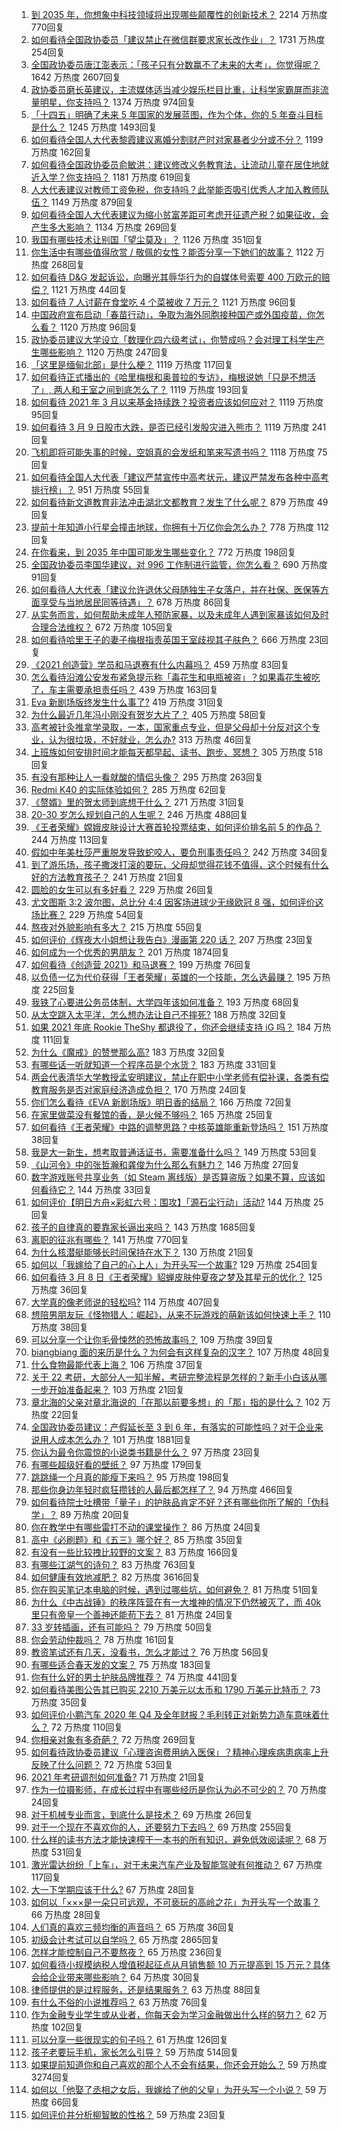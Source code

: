 1. [到 2035 年，你想象中科技领域将出现哪些颠覆性的创新技术？](https://www.zhihu.com/question/447202817) 2214 万热度 770回复
1. [如何看待全国政协委员「建议禁止在微信群要求家长改作业」？](https://www.zhihu.com/question/448203861) 1731 万热度 254回复
1. [全国政协委员唐江澎表示：「孩子只有分数赢不了未来的大考」，你觉得呢？](https://www.zhihu.com/question/448045582) 1642 万热度 2607回复
1. [政协委员磨长英建议，主流媒体适当减少娱乐栏目比重，让科学家霸屏而非流量明星，你支持吗？](https://www.zhihu.com/question/448362942) 1374 万热度 974回复
1. [「十四五」明确了未来 5 年国家的发展蓝图，作为个体，你的 5 年奋斗目标是什么？](https://www.zhihu.com/question/447189057) 1245 万热度 1493回复
1. [如何看待全国人大代表黎霞建议离婚分割财产时对家暴者少分或不分？](https://www.zhihu.com/question/448382475) 1199 万热度 162回复
1. [如何看待全国政协委员俞敏洪：建议修改义务教育法，让流动儿童在居住地就近入学？你支持吗？](https://www.zhihu.com/question/447701877) 1181 万热度 619回复
1. [人大代表建议对教师工资免税，你支持吗？此举能否吸引优秀人才加入教师队伍？](https://www.zhihu.com/question/448361377) 1149 万热度 879回复
1. [如何看待全国人大代表建议为缩小贫富差距可考虑开征遗产税？如果征收，会产生多大影响？](https://www.zhihu.com/question/448298128) 1134 万热度 269回复
1. [我国有哪些技术让别国「望尘莫及」？](https://www.zhihu.com/question/357254941) 1126 万热度 351回复
1. [你生活中有哪些值得欣赏 / 敬佩的女性？能否分享一下她们的故事？](https://www.zhihu.com/question/447555404) 1122 万热度 268回复
1. [如何看待 D&G 发起诉讼，向曝光其辱华行为的自媒体号索要 400 万欧元的赔偿？](https://www.zhihu.com/question/447757624) 1121 万热度 44回复
1. [如何看待 7 人讨薪在食堂吃 4 个菜被收 7 万元？](https://www.zhihu.com/question/448198157) 1121 万热度 96回复
1. [中国政府宣布启动「春苗行动」，争取为海外同胞接种国产或外国疫苗，你怎么看？](https://www.zhihu.com/question/448217663) 1120 万热度 96回复
1. [政协委员建议大学设立「数理化四六级考试」，你赞成吗？会对理工科学生产生哪些影响？](https://www.zhihu.com/question/447929678) 1120 万热度 247回复
1. [「这里是缅甸北部」是什么梗？](https://www.zhihu.com/question/444776635) 1119 万热度 117回复
1. [如何看待正式播出的《哈里梅根和奥普拉的专访》，梅根说她「只是不想活了」, 两人和王室之间到底怎么了？](https://www.zhihu.com/question/448244987) 1119 万热度 193回复
1. [如何看待 2021 年 3 月以来基金持续跌？投资者应该如何应对？](https://www.zhihu.com/question/448362988) 1119 万热度 95回复
1. [如何看待 3 月 9 日股市大跌，是否已经引发股灾进入熊市？](https://www.zhihu.com/question/448363536) 1119 万热度 241回复
1. [飞机即将可能失事的时候，空姐真的会发纸和笔来写遗书吗？](https://www.zhihu.com/question/20485389) 1118 万热度 75回复
1. [如何看待全国人大代表「建议严禁宣传中高考状元，建议严禁发布各种中高考排行榜」？](https://www.zhihu.com/question/448195929) 951 万热度 55回复
1. [如何看待新文道教育非法冲击湖北文都教育？发生了什么呢？](https://www.zhihu.com/question/448080502) 879 万热度 49回复
1. [提前十年知道小行星会撞击地球，你拥有十万亿你会怎么办？](https://www.zhihu.com/question/448085570) 778 万热度 112回复
1. [在你看来，到 2035 年中国可能发生哪些变化？](https://www.zhihu.com/question/447592800) 772 万热度 198回复
1. [全国政协委员李国华建议，对 996 工作制进行监管，你怎么看？](https://www.zhihu.com/question/448500726) 690 万热度 91回复
1. [如何看待人大代表「建议允许退休父母随独生子女落户，并在社保、医保等方面享受与当地居民同等待遇」？](https://www.zhihu.com/question/448360534) 678 万热度 86回复
1. [从实务而言，如何帮助未成年人预防家暴，以及未成年人遇到家暴该如何及时合理合法维权？](https://www.zhihu.com/question/447265986) 672 万热度 105回复
1. [如何看待哈里王子的妻子梅根指责英国王室歧视其子肤色？](https://www.zhihu.com/question/448371194) 666 万热度 23回复
1. [《2021 创造营》学员和马退赛有什么内幕吗？](https://www.zhihu.com/question/448275076) 459 万热度 83回复
1. [怎么看待沿滩公安发布紧急提示称「毒花生和电瓶被盗」？如果毒花生被吃了，车主需要承担责任吗？](https://www.zhihu.com/question/448272097) 439 万热度 163回复
1. [Eva 新剧场版终发生什么事了?](https://www.zhihu.com/question/448325689) 419 万热度 31回复
1. [为什么最近几年冯小刚没有贺岁大片了？](https://www.zhihu.com/question/447086893) 405 万热度 58回复
1. [高考被针灸推拿学录取，一本，国家重点专业，但是父母却十分反对这个专业，认为很垃圾，不好就业，怎么办?](https://www.zhihu.com/question/416275878) 313 万热度 46回复
1. [上班族如何安排时间才能每天都早起、读书、跑步、冥想？](https://www.zhihu.com/question/28042735) 305 万热度 518回复
1. [有没有那种让人一看就酸的情侣头像？](https://www.zhihu.com/question/432753689) 295 万热度 263回复
1. [Redmi K40 的实际体验如何？](https://www.zhihu.com/question/447692129) 285 万热度 62回复
1. [《赘婿》里的贺太师到底想干什么？](https://www.zhihu.com/question/447530453) 271 万热度 31回复
1. [20-30 岁怎么规划自己的人生呢？](https://www.zhihu.com/question/303781246) 246 万热度 488回复
1. [《王者荣耀》嫦娥皮肤设计大赛首轮投票结束，如何评价排名前 5 的作品？](https://www.zhihu.com/question/448218317) 244 万热度 113回复
1. [假如中年美杜莎严重脱发导致蛇咬人，要负刑事责任吗？](https://www.zhihu.com/question/447530178) 242 万热度 34回复
1. [到了游乐场，孩子撒泼打滚的要玩，父母却觉得花钱不值得，这个时候有什么好的方法教育孩子？](https://www.zhihu.com/question/448013594) 241 万热度 21回复
1. [圆脸的女生可以有多好看？](https://www.zhihu.com/question/393234282) 229 万热度 26回复
1. [尤文图斯 3:2 波尔图，总比分 4:4 因客场进球少无缘欧冠 8 强，如何评价这场比赛？](https://www.zhihu.com/question/448520665) 229 万热度 54回复
1. [熬夜对外貌影响有多大？](https://www.zhihu.com/question/284075314) 215 万热度 55回复
1. [如何评价《辉夜大小姐想让我告白》漫画第 220 话？](https://www.zhihu.com/question/448280431) 207 万热度 23回复
1. [如何成为一个优秀的男朋友？](https://www.zhihu.com/question/26753619) 201 万热度 1874回复
1. [如何看待《创造营 2021》和马退赛？](https://www.zhihu.com/question/448277376) 199 万热度 76回复
1. [以负债一亿为代价获得「王者荣耀」英雄的一个技能，怎么选最赚？](https://www.zhihu.com/question/447621562) 195 万热度 225回复
1. [我铁了心要进公务员体制，大学四年该如何准备？](https://www.zhihu.com/question/445991615) 193 万热度 68回复
1. [从太空跳入太平洋，怎么想办法让自己不摔死?](https://www.zhihu.com/question/446608998) 188 万热度 32回复
1. [如果 2021 年底 Rookie TheShy 都退役了，你还会继续支持 iG 吗？](https://www.zhihu.com/question/447539242) 184 万热度 111回复
1. [为什么《魔戒》的赞誉那么高?](https://www.zhihu.com/question/433434630) 183 万热度 32回复
1. [有哪些话一听就知道一个程序员是个水货？](https://www.zhihu.com/question/439598096) 183 万热度 331回复
1. [两会代表清华大学教授孟安明建议，禁止在职中小学老师有偿补课，各类有偿教育服务是否对家庭经济造成负担？](https://www.zhihu.com/question/448419438) 170 万热度 24回复
1. [你们怎么看待《EVA 新剧场版》明日香的结局？](https://www.zhihu.com/question/448272801) 166 万热度 72回复
1. [在家里做菜没有餐馆的香，是火候不够吗？](https://www.zhihu.com/question/448347304) 165 万热度 25回复
1. [如何看待《王者荣耀》中路的调整思路？中核英雄能重新登场吗？](https://www.zhihu.com/question/448463765) 151 万热度 38回复
1. [我是大一新生，想考取普通话证书，需要准备什么吗？](https://www.zhihu.com/question/343015272) 149 万热度 53回复
1. [《山河令》中的张哲瀚和龚俊为什么那么有魅力？](https://www.zhihu.com/question/448293912) 146 万热度 27回复
1. [数字游戏账号共享业务（如 Steam 离线版）是否算盗版？如果不算，应该如何看待它？](https://www.zhihu.com/question/448204975) 144 万热度 33回复
1. [如何评价【明日方舟×彩虹六号：围攻】「源石尘行动」活动?](https://www.zhihu.com/question/447396281) 144 万热度 25回复
1. [孩子的自律真的要靠家长逼出来吗？](https://www.zhihu.com/question/436192830) 143 万热度 1685回复
1. [离职的征兆有哪些？](https://www.zhihu.com/question/38626531) 141 万热度 770回复
1. [为什么核潜艇能够长时间保持在水下？](https://www.zhihu.com/question/445478463) 130 万热度 21回复
1. [如何以「我嫁给了自己的心上人」为开头写一个故事?](https://www.zhihu.com/question/439797329) 129 万热度 254回复
1. [如何看待 3 月 8 日《王者荣耀》貂蝉皮肤仲夏夜之梦及其星元的优化？](https://www.zhihu.com/question/448298072) 125 万热度 36回复
1. [大学真的像老师说的轻松吗?](https://www.zhihu.com/question/446840302) 114 万热度 407回复
1. [想陪男朋友玩《怪物猎人：崛起》，从来不玩游戏的萌新该如何快速上手？](https://www.zhihu.com/question/448343712) 110 万热度 38回复
1. [可以分享一个让你毛骨悚然的恐怖故事吗？](https://www.zhihu.com/question/419473836) 109 万热度 39回复
1. [biangbiang 面的来历是什么？为何会有这样复杂的汉字？](https://www.zhihu.com/question/447414938) 107 万热度 48回复
1. [什么食物最能代表上海？](https://www.zhihu.com/question/447695693) 106 万热度 37回复
1. [关于 22 考研，大部分人一知半解，考研完整流程是怎样的？新手小白该从哪一步开始准备起来？](https://www.zhihu.com/question/447691059) 103 万热度 21回复
1. [章北海的父亲对章北海说的「在那以前要多想」的「那」指的是什么？](https://www.zhihu.com/question/312807045) 102 万热度 22回复
1. [全国政协委员建议：产假延长至 3 到 6 年，有落实的可能性吗？对于企业来说用人成本怎么办？](https://www.zhihu.com/question/448196874) 101 万热度 1881回复
1. [你认为最令你震惊的小说类书籍是什么？](https://www.zhihu.com/question/447056944) 97 万热度 23回复
1. [有哪些超级好看的壁纸？](https://www.zhihu.com/question/383187593) 97 万热度 179回复
1. [跳跳绳一个月真的能瘦下来吗？](https://www.zhihu.com/question/427465220) 95 万热度 198回复
1. [那些你身边年轻时疯狂攒钱的人最后都怎样了？](https://www.zhihu.com/question/408964456) 94 万热度 466回复
1. [如何看待院士吐槽带「量子」的护肤品肯定不好？还有哪些你所了解的「伪科学」？](https://www.zhihu.com/question/448452155) 89 万热度 20回复
1. [你在教学中有哪些雷打不动的课堂操作？](https://www.zhihu.com/question/304007730) 86 万热度 24回复
1. [高中《必刷题》和《五三》哪个好？](https://www.zhihu.com/question/375157257) 85 万热度 35回复
1. [有没有一些比较拽比较野的文案？](https://www.zhihu.com/question/441951247) 83 万热度 166回复
1. [有哪些江湖气的诗句？](https://www.zhihu.com/question/297950778) 83 万热度 763回复
1. [如何健康有效地减肥？](https://www.zhihu.com/question/20874441) 82 万热度 3616回复
1. [你在购买笔记本电脑的时候，遇到过哪些坑，如何避免？](https://www.zhihu.com/question/447922718) 81 万热度 51回复
1. [为什么《中古战锤》的秩序阵营在有一大堆神的情况下仍然被灭了，而 40k 里只有帝皇一个善神还能苟下去？](https://www.zhihu.com/question/448178209) 81 万热度 24回复
1. [33 岁转插画，还有可能吗？](https://www.zhihu.com/question/446677243) 79 万热度 50回复
1. [你会劳动仲裁吗？](https://www.zhihu.com/question/362248139) 78 万热度 161回复
1. [教资笔试还有几天，没看书，怎么才能过？](https://www.zhihu.com/question/448043388) 76 万热度 56回复
1. [有哪些适合春天发的文案？](https://www.zhihu.com/question/440386496) 75 万热度 183回复
1. [你有什么好的男士护肤品牌推荐？](https://www.zhihu.com/question/39640358) 74 万热度 441回复
1. [如何看待美图公告其已购买 2210 万美元以太币和 1790 万美元比特币？](https://www.zhihu.com/question/448153116) 73 万热度 35回复
1. [如何评价小鹏汽车 2020 年 Q4 及全年财报？毛利转正对新势力造车意味着什么？](https://www.zhihu.com/question/448305786) 72 万热度 110回复
1. [你相亲对象有多奇葩？](https://www.zhihu.com/question/57988209) 72 万热度 269回复
1. [如何看待政协委员建议「心理咨询费用纳入医保」？精神心理疾病患病率上升反映了什么问题？](https://www.zhihu.com/question/448413544) 72 万热度 53回复
1. [2021 年考研调剂如何准备?](https://www.zhihu.com/question/438257051) 71 万热度 21回复
1. [作为一位摄影师，在成长过程中有哪些经历是你认为必不可少的？](https://www.zhihu.com/question/441936581) 70 万热度 24回复
1. [对于机械专业而言，到底什么是技术？](https://www.zhihu.com/question/448105808) 69 万热度 26回复
1. [对于一个现在不喜欢你的人，还要努力下去吗？](https://www.zhihu.com/question/447622647) 69 万热度 255回复
1. [什么样的读书方法才能快速榨干一本书的所有知识，避免低效阅读呢？](https://www.zhihu.com/question/377547324) 68 万热度 531回复
1. [激光雷达纷纷「上车」，对于未来汽车产业及智能驾驶有何推动？](https://www.zhihu.com/question/448458875) 67 万热度 117回复
1. [大一下学期应该干什么?](https://www.zhihu.com/question/447177295) 67 万热度 28回复
1. [如何以「×××是一朵只可远观，不可亵玩的高岭之花」为开头写一个故事？](https://www.zhihu.com/question/445955328) 66 万热度 28回复
1. [人们真的喜欢三频均衡的声音吗？](https://www.zhihu.com/question/441878212) 65 万热度 36回复
1. [初级会计考试可以自学吗？](https://www.zhihu.com/question/35450779) 65 万热度 2865回复
1. [怎样才能控制自己不要熬夜？](https://www.zhihu.com/question/446817528) 65 万热度 236回复
1. [如何看待小规模纳税人增值税起征点从月销售额 10 万元提高到 15 万元？具体会给企业带来哪些影响？](https://www.zhihu.com/question/447679864) 64 万热度 30回复
1. [律师提供的是过程服务，还是结果服务？](https://www.zhihu.com/question/447507764) 63 万热度 88回复
1. [有什么不俗的小说推荐吗？](https://www.zhihu.com/question/433483283) 63 万热度 76回复
1. [作为金融专业学生或从业者，你每天会为学习金融做出什么样的努力？](https://www.zhihu.com/question/28141300) 62 万热度 102回复
1. [可以分享一些很现实的句子吗？](https://www.zhihu.com/question/447868849) 61 万热度 126回复
1. [孩子老要玩手机，家长怎么引导？](https://www.zhihu.com/question/440442964) 59 万热度 514回复
1. [如果提前知道你和自己喜欢的那个人不会有结果，你还会开始么？](https://www.zhihu.com/question/442744353) 59 万热度 3274回复
1. [如何以「他娶了丞相之女后，我嫁给了他的父皇」为开头写一个小说？](https://www.zhihu.com/question/434689945) 59 万热度 66回复
1. [如何评价并分析柳智敏的性格？](https://www.zhihu.com/question/443521070) 59 万热度 23回复
